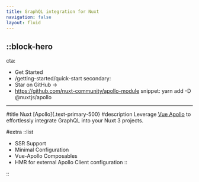 ```yaml
---
title: GraphQL integration for Nuxt
navigation: false
layout: fluid
---
```


::block-hero
---
cta:
  - Get Started
  - /getting-started/quick-start
secondary:
  - Star on GitHub →
  - https://github.com/nuxt-community/apollo-module
snippet: yarn add -D @nuxtjs/apollo
---

#title
Nuxt [Apollo]{.text-primary-500}
#description
Leverage [Vue Apollo](https://v4.apollo.vuejs.org) to effortlessly integrate GraphQL into your Nuxt 3 projects.

#extra
::list
- SSR Support
- Minimal Configuration
- Vue-Apollo Composables
- HMR for external Apollo Client configuration
::

::

